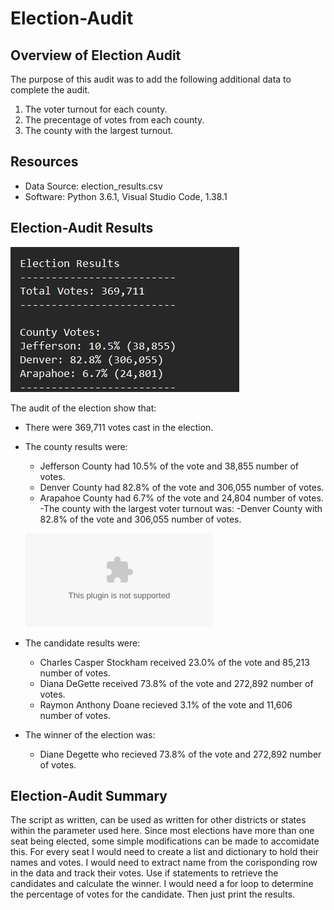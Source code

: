 # Election-Audit

## Overview of Election Audit
The purpose of this audit was to add the following additional data to complete the audit.

1. The voter turnout for each county.
2. The precentage of votes from each county.
3. The county with the largest turnout.

## Resources
- Data Source: election_results.csv
- Software: Python 3.6.1, Visual Studio Code, 1.38.1

## Election-Audit Results
![image](https://github.com/eric-blankinshp/Election-Analysis-Python/blob/main/Resources/Total_Votes.png)

The audit of the election show that:
- There were 369,711 votes cast in the election.
- The county results were:
  - Jefferson County had 10.5% of the vote and 38,855 number of votes.
  - Denver County had 82.8% of the vote and 306,055 number of votes. 
  - Arapahoe County had 6.7% of the vote and 24,804 number of votes.
-The county with the largest voter turnout was:
  -Denver County with 82.8% of the vote and 306,055 number of votes.
  
  ![image](https://github.com/eric-blankinshp/Election-Analysis-Python/blob/main/Resources/election_results.csv)
  
- The candidate results were:
  - Charles Casper Stockham received 23.0% of the vote and 85,213 number of votes.
  - Diana DeGette received 73.8% of the vote and 272,892 number of votes.
  - Raymon Anthony Doane recieved 3.1% of the vote and 11,606 number of votes.
- The winner of the election was:
  - Diane Degette who recieved 73.8% of the vote and 272,892 number of votes.

## Election-Audit Summary
The script as written, can be used as written for other districts or states within the parameter used here. Since most elections have more than one seat being elected, some simple modifications can be made to accomidate this. For every seat I would need to create a list and dictionary to hold their names and votes. I would need to extract name from the corisponding row in the data and track their votes. Use if statements to retrieve the candidates and calculate the winner. I would need  a for loop to determine the percentage of votes for the candidate. Then just print the results.
